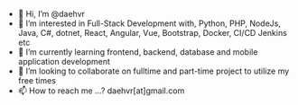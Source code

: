 - 👋 Hi, I’m @daehvr
- 👀 I’m interested in Full-Stack Development with, Python, PHP, NodeJs, Java, C#, dotnet, React, Angular, Vue, Bootstrap, Docker, CI/CD Jenkins etc
- 🌱 I’m currently learning frontend, backend, database and mobile application development
- 💞️ I’m looking to collaborate on fulltime and part-time project to utilize my free times
- 📫 How to reach me ...? daehvr[at]gmail.com

<!---
daehvr/daehvr is a ✨ special ✨ repository because its `README.md` (this file) appears on your GitHub profile.
You can click the Preview link to take a look at your changes.
--->
